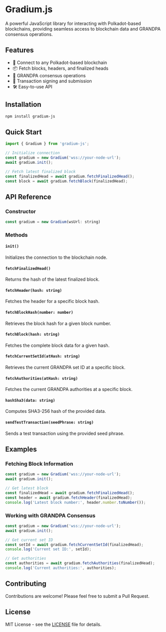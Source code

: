 # Gradium.js

A powerful JavaScript library for interacting with Polkadot-based blockchains, providing seamless access to blockchain data and GRANDPA consensus operations.

## Features

- 🔗 Connect to any Polkadot-based blockchain
- 📦 Fetch blocks, headers, and finalized heads
- 🔐 GRANDPA consensus operations
- 🔑 Transaction signing and submission
- 🛠️ Easy-to-use API

## Installation

```bash
npm install gradium-js
```

## Quick Start

```javascript
import { Gradium } from 'gradium-js';

// Initialize connection
const gradium = new Gradium('wss://your-node-url');
await gradium.init();

// Fetch latest finalized block
const finalizedHead = await gradium.fetchFinalizedHead();
const block = await gradium.fetchBlock(finalizedHead);
```

## API Reference

### Constructor

```javascript
const gradium = new Gradium(wsUrl: string)
```

### Methods

#### `init()`
Initializes the connection to the blockchain node.

#### `fetchFinalizedHead()`
Returns the hash of the latest finalized block.

#### `fetchHeader(hash: string)`
Fetches the header for a specific block hash.

#### `fetchBlockHash(number: number)`
Retrieves the block hash for a given block number.

#### `fetchBlock(hash: string)`
Fetches the complete block data for a given hash.

#### `fetchCurrentSetId(atHash: string)`
Retrieves the current GRANDPA set ID at a specific block.

#### `fetchAuthorities(atHash: string)`
Fetches the current GRANDPA authorities at a specific block.

#### `hashSha3(data: string)`
Computes SHA3-256 hash of the provided data.

#### `sendTestTransaction(seedPhrase: string)`
Sends a test transaction using the provided seed phrase.

## Examples

### Fetching Block Information

```javascript
const gradium = new Gradium('wss://your-node-url');
await gradium.init();

// Get latest block
const finalizedHead = await gradium.fetchFinalizedHead();
const header = await gradium.fetchHeader(finalizedHead);
console.log('Latest block number:', header.number.toNumber());
```

### Working with GRANDPA Consensus

```javascript
const gradium = new Gradium('wss://your-node-url');
await gradium.init();

// Get current set ID
const setId = await gradium.fetchCurrentSetId(finalizedHead);
console.log('Current set ID:', setId);

// Get authorities
const authorities = await gradium.fetchAuthorities(finalizedHead);
console.log('Current authorities:', authorities);
```

## Contributing

Contributions are welcome! Please feel free to submit a Pull Request.

## License

MIT License - see the [LICENSE](LICENSE) file for details. 